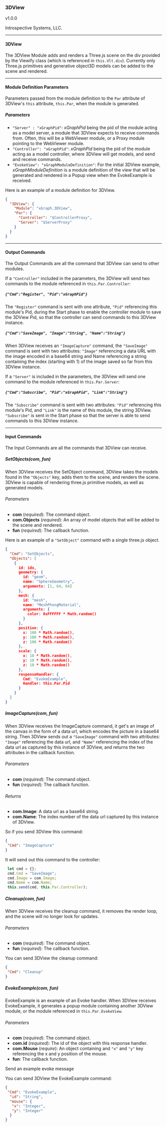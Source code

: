 ### 3DView

v1.0.0

Introspective Systems, LLC.


---
#### 3DView

The 3DView Module adds and renders a Three.js scene on the div provided by the Viewify 
class (which is referenced in `this.Vlt.div`). Currently only Three.js primitives 
and generative object3D models can be added to the scene and rendered.

---

#### Module Definition Parameters

Parameters passed from the module definition to the `Par` attribute of 3DView's `this` 
attribute, `this.Par`, when the module is generated.

##### Parameters
- `"Server" : "xGraphPid"`:  *xGraphPid* being the pid of the module acting as a model server, a 
                                module that 3DView expects to receive commands from. Often, 
                                this will be a WebViewer module, or a Proxy module pointing to 
                                the WebViewer module.
- `"Controller": "xGraphPid"`:  *xGraphPid* being the pid of the module acting as a model 
                                    controller, where 3DView will get models, and send and 
                                    receive commands. 
- `"EvokeView": "xGraphModuleDefinition"`:  For the initial 3DView example, *xGraphModuleDefinition* is 
                                            a module definition of the view that will be generated 
                                            and rendered in a Popup view when the EvokeExample is 
                                            received.

Here is an example of a module definition for 3DView.
```json
{
  "3DView": {
    "Module": "xGraph.3DView",
    "Par": {
      "Controller": "$ControllerProxy",
      "Server": "$ServerProxy"
    }
  }
}
```

---

#### Output Commands

The Output Commands are all the command that 3DView can send to other modules.

If a `"Controller"` included in the parameters, the 3DView will send two commands to the module 
referenced in `this.Par.Controller`:

##### `{"Cmd":"Register", "Pid":"xGraphPid"}` 
The `"Register"` command is sent with one attribute, `"Pid"` referencing this module's Pid, 
during the Start phase to enable the controller module to save the 3DView Pid, so 
that the controller can send commands to this 3DView instance. 

##### `{"Cmd":"SaveImage", "Image":"String", "Name":"String"}`
When 3DView receives an `"ImageCapture"` command, the `"SaveImage"` command is sent with two 
attributes: `"Image"` referencing a data URL with the image encoded in a base64 string and 
Name referencing a string containing the index (starting with 1) of the image saved so 
far from this 3DView instance.

If a `"Server"` is included in the parameters, the 3DView will send one command to the module 
referenced in `this.Par.Server`:

##### `{"Cmd":"Subscribe", "Pid":"xGraphPid", "Link":"String"}` 
The `"Subscribe"` command is sent with two attributes: `"Pid"` referencing this module's Pid, and 
`"Link"` is the name of this module, the string 3DView. `"Subscribe"` is sent in the Start phase 
so that the server is able to send commands to this 3DView instance.

---

#### Input Commands
The Input Commands are all the commands that 3DView can receive.


##### SetObjects(com, fun)

When 3DView receives the SetObject command, 3DView takes the models found in the `"Objects"` key, adds 
them to the scene, and renders the scene. 3DView is capable of rendering three.js primitive models, 
as well as generated models.

###### Parameters
- **com** (*required*): The command object.
- **com.Objects** (*required*): An array of model objects that will be added to the scene and rendered. 
- **fun** (*required*): The callback function.

Here is an example of a `"SetObject"` command with a single three.js object.
```json
{
  "Cmd": "SetObjects",
  "Objects": [
    {
      id: idx,
      geometry: {
        id: "geom",
        name: "SphereGeometry",
        arguments: [1, 64, 64]
      },
      mesh: {
        id: "mesh",
        name: "MeshPhongMaterial",
        arguments: {
          color: 0xFFFFFF * Math.random()
        }
      },
      position: {
        x: 100 * Math.random(),
        y: 100 * Math.random(),
        z: 100 * Math.random()
      },
      scale: {
        x: 10 * Math.random(),
        y: 10 * Math.random(),
        z: 10 * Math.random()
      },
      responseHandler: {
        Cmd: "EvokeExample",
        Handler: this.Par.Pid
      }
    }
  ]
}
```


##### ImageCapture(com, fun)

When 3DView receives the ImageCapture command, it get's an image of the canvas in the form of a 
data url, which encodes the picture in a base64 string. Then 3DView sends out a `"SaveImage"` 
command with two attributes: `"Image"` referencing the data url, and `"Name"` referencing the 
index of the data url as captured by this instance of 3DView, and returns the two attributes 
in the callback function.

###### Parameters
- **com** (*required*): The command object.
- **fun** (*required*): The callback function.

###### Returns
- **com.Image**: A data url as a base64 string.
- **com.Name**: The index number of the data url captured by this instance of 3DView.

So if you send 3DView this command:
```json
{
 "Cmd": "ImageCapture"
}
```

It will send out this command to the controller:
```javascript
 let cmd = {};
 cmd.Cmd = "SaveImage";
 cmd.Image = com.Image;
 cmd.Name = com.Name;
 this.send(cmd, this.Par.Controller);
```


##### Cleanup(com, fun)

When 3DView receives the cleanup command, it removes the render loop, and 
the scene will no longer look for updates.

###### Parameters
- **com** (*required*): The command object.
- **fun** (*required*): The callback function.

You can send 3DView the cleanup command: 
```json
{
 "Cmd": "Cleanup"
}
```

##### EvokeExample(com, fun)

EvokeExample is an example of an Evoke handler. When 3DView receives EvokeExample, 
it generates a popup module containing another 3DView module, or the module 
referenced in `this.Par.EvokeView`.

###### Parameters
- **com** (*required*): The command object.
- **com.id** (*required*): The id of the object with this response handler.
- **com.Mouse** (*require*): An object containing and `"x"` and `"y"` key referencing 
                                the x and y position of the mouse.
- **fun**: The callback function.

Send an example evoke message

You can send 3DView the EvokeExample command:
```json
{
 "Cmd": "EvokeExample",
  "id": "String",
  "mouse": {
   "x": "Integer",
   "y": "Integer"
  }
}
```


